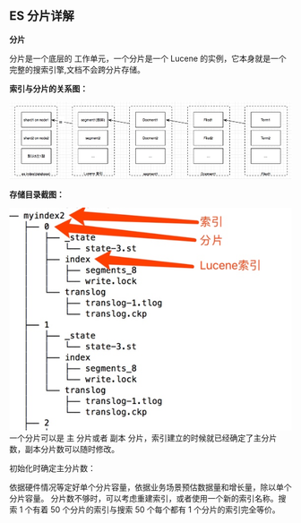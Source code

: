 ## ES 分片详解

**分片**

分片是一个底层的 工作单元，一个分片是一个 Lucene 的实例，它本身就是一个完整的搜索引擎,文档不会跨分片存储。

**索引与分片的关系图：**

![索引与分片的关系图](https://github.com/yueyuanyang/knowledge/blob/master/elasticsearch/img/15050012808218.jpg)

**存储目录截图：**

![存储目录截图：](https://github.com/yueyuanyang/knowledge/blob/master/elasticsearch/img/15050013393691.jpg)
一个分片可以是 主 分片或者 副本 分片，索引建立的时候就已经确定了主分片数，副本分片数可以随时修改。

初始化时确定主分片数：

依据硬件情况等定好单个分片容量，依据业务场景预估数据量和增长量，除以单个分片容量。
分片数不够时，可以考虑重建索引，或者使用一个新的索引名称。搜索 1 个有着 50 个分片的索引与搜索 50 个每个都有 1 个分片的索引完全等价。
